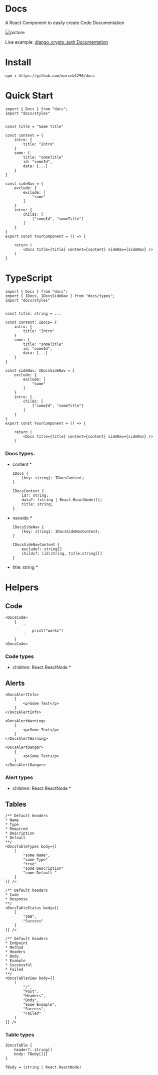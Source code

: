 # Docs

A React Component to easily create Code Documentation

![picture](./docs-picture.png)

Live example: [django_crypto_auth Documentation](https://docs.mhcode.dev/crypto_auth)

# Install

    npm i https://github.com/marceb1296/docs

# Quick Start 

    import { Docs } from "docs";
    import "docs/styles"


    const title = "Some Title"

    const content = {
        intro: {
            title: "Intro"
        }
        some: {
            title: "someTitle"
            id: "someId",
            data: [...]
        }
    }

    const sideNav = {
        exclude: {
            exclude: [
                "some"
            ]
        }
        intro: {
            childs: [
                ["someId", "someTitle"]
            ]
        }
    }
    export const YourComponent = () => {

        return (
            <Docs title={title} content={content} sideNav={sideNav} />
        )
    }


# TypeScript 

    import { Docs } from "docs";
    import { IDocs, IDocsSideNav } from "docs/types";
    import "docs/styles"


    const title: string = ...
        
    const content: IDocs= {
        intro: {
            title: "Intro"
        }
        some: {
            title: "someTitle"
            id: "someId",
            data: [...]
        }
    }

    const sideNav: IDocsSideNav = {
        exclude: {
            exclude: [
                "some"
            ]
        }
        intro: {
            childs: [
                ["someId", "someTitle"]
            ]
        }
    }
    export const YourComponent = () => {

        return (
            <Docs title={title} content={content} sideNav={sideNav} />
        )


### Docs types.

- content *
    
    ```
    IDocs {
        [key: string]: IDocsContent;
    }

    IDocsContent {
        id?: string;
        data?: (string | React.ReactNode)[];
        title: string;
    }
    ```
- navside *

    ```
    IDocsSideNav {
        [key: string]: IDocsSideNavContent;
    }

    IDocsSideNavContent {
        exclude?: string[]
        childs?: [id:string, title:string][]
    }
    ```

- title: string *



# Helpers 

## Code

    <DocsCode>
        {
            `
                print("works")
            `
        }
    <DocsCode>

### Code types

- children: React.ReactNode *

## Alerts

    <DocsAlertInfo>
        {
            <p>Some Text</p>
        }
    </DocsAlertInfo>

    <DocsAlertWarning>
        {
            <p>Some Text</p>
        }    
    </DocsAlertWarning>

    <DocsAlertDanger>
        {
            <p>Some Text</p>
        }
    </DocsAlertDanger>

### Alert types

- children: React.ReactNode *


## Tables

    
    /** Default headers 
    * Name
    * Type
    * Required
    * Description
    * Default
    **/
    <DocsTableTypes body={[
        [
            "some Name",
            "some Type"
            "true"
            "some Description"
            "some Default "
        ]
    ]} />
    
    /** Default headers
    * Code
    * Response 
    **/
    <DocsTableStatus body={[
        [
            "200",
            "Success"
        ]
    ]} />
    
    /** Default headers 
    * Endpoint
    * Method
    * Headers
    * Body
    * Example
    * Successful
    * Failed
    **/
    <DocsTableView body={[
        [
            "/",
            "Post",
            "Headers",
            "Body",
            "Some Example",
            "Success",
            "Failed"
        ]
    ]} />

### Table types

    IDocsTable {
        header?: string[]
        body: TBody[][]
    }    

    TBody = (string | React.ReactNode)





